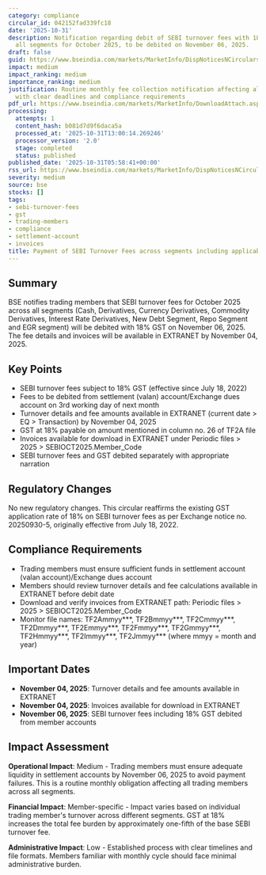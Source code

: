 ```yaml
---
category: compliance
circular_id: 042152fad339fc18
date: '2025-10-31'
description: Notification regarding debit of SEBI turnover fees with 18% GST across
  all segments for October 2025, to be debited on November 06, 2025.
draft: false
guid: https://www.bseindia.com/markets/MarketInfo/DispNoticesNCirculars.aspx?Noticeid={FEDFD0C6-B7C5-4F65-B2B6-028F673568EF}&noticeno=20251031-1&dt=10/31/2025&icount=1&totcount=40&flag=0
impact: medium
impact_ranking: medium
importance_ranking: medium
justification: Routine monthly fee collection notification affecting all trading members
  with clear deadlines and compliance requirements
pdf_url: https://www.bseindia.com/markets/MarketInfo/DownloadAttach.aspx?id=20251031-1&attachedId=
processing:
  attempts: 1
  content_hash: b081d7d9f6daca5a
  processed_at: '2025-10-31T13:00:14.269246'
  processor_version: '2.0'
  stage: completed
  status: published
published_date: '2025-10-31T05:58:41+00:00'
rss_url: https://www.bseindia.com/markets/MarketInfo/DispNoticesNCirculars.aspx?Noticeid={FEDFD0C6-B7C5-4F65-B2B6-028F673568EF}&noticeno=20251031-1&dt=10/31/2025&icount=1&totcount=40&flag=0
severity: medium
source: bse
stocks: []
tags:
- sebi-turnover-fees
- gst
- trading-members
- compliance
- settlement-account
- invoices
title: Payment of SEBI Turnover Fees across segments including applicable GST
---
```


## Summary

BSE notifies trading members that SEBI turnover fees for October 2025 across all segments (Cash, Derivatives, Currency Derivatives, Commodity Derivatives, Interest Rate Derivatives, New Debt Segment, Repo Segment and EGR segment) will be debited with 18% GST on November 06, 2025. The fee details and invoices will be available in EXTRANET by November 04, 2025.

## Key Points

- SEBI turnover fees subject to 18% GST (effective since July 18, 2022)
- Fees to be debited from settlement (valan) account/Exchange dues account on 3rd working day of next month
- Turnover details and fee amounts available in EXTRANET (current date > EQ > Transaction) by November 04, 2025
- GST at 18% payable on amount mentioned in column no. 26 of TF2A file
- Invoices available for download in EXTRANET under Periodic files > 2025 > SEBIOCT2025.Member_Code
- SEBI turnover fees and GST debited separately with appropriate narration

## Regulatory Changes

No new regulatory changes. This circular reaffirms the existing GST application rate of 18% on SEBI turnover fees as per Exchange notice no. 20250930-5, originally effective from July 18, 2022.

## Compliance Requirements

- Trading members must ensure sufficient funds in settlement account (valan account)/Exchange dues account
- Members should review turnover details and fee calculations available in EXTRANET before debit date
- Download and verify invoices from EXTRANET path: Periodic files > 2025 > SEBIOCT2025.Member_Code
- Monitor file names: TF2Ammyy***, TF2Bmmyy***, TF2Cmmyy***, TF2Dmmyy***, TF2Emmyy***, TF2Fmmyy***, TF2Gmmyy***, TF2Hmmyy***, TF2Immyy***, TF2Jmmyy*** (where mmyy = month and year)

## Important Dates

- **November 04, 2025**: Turnover details and fee amounts available in EXTRANET
- **November 04, 2025**: Invoices available for download in EXTRANET
- **November 06, 2025**: SEBI turnover fees including 18% GST debited from member accounts

## Impact Assessment

**Operational Impact**: Medium - Trading members must ensure adequate liquidity in settlement accounts by November 06, 2025 to avoid payment failures. This is a routine monthly obligation affecting all trading members across all segments.

**Financial Impact**: Member-specific - Impact varies based on individual trading member's turnover across different segments. GST at 18% increases the total fee burden by approximately one-fifth of the base SEBI turnover fee.

**Administrative Impact**: Low - Established process with clear timelines and file formats. Members familiar with monthly cycle should face minimal administrative burden.